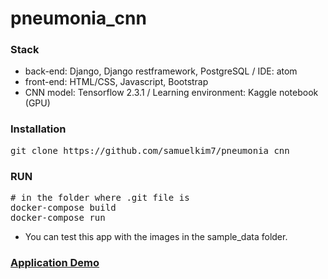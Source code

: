# pneumonia_cnn

### Stack
- back-end: Django, Django restframework, PostgreSQL / IDE: atom
- front-end: HTML/CSS, Javascript, Bootstrap
- CNN model: Tensorflow 2.3.1 / Learning environment: Kaggle notebook (GPU)

### Installation
<pre>
git clone https://github.com/samuelkim7/pneumonia_cnn
</pre>

### RUN
<pre>
# in the folder where .git file is
docker-compose build
docker-compose run
</pre>
- You can test this app with the images in the sample_data folder. 

### [Application Demo](https://www.youtube.com/watch?v=aMNBIkWI-x0)

